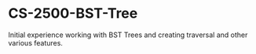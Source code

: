 # CS-2500-BST-Tree
Initial experience working with BST Trees and creating traversal and other various features.
